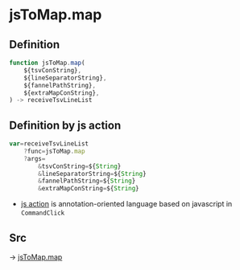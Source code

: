 # jsToMap.map

## Definition

```js.js
function jsToMap.map(
	${tsvConString},
	${lineSeparatorString},
	${fannelPathString},
	${extraMapConString},
) -> receiveTsvLineList
```


## Definition by js action

```js.js
var=receiveTsvLineList
	?func=jsToMap.map
	?args=
		&tsvConString=${String}
		&lineSeparatorString=${String}
		&fannelPathString=${String}
		&extraMapConString=${String}
```

- [js action](#) is annotation-oriented language based on javascript in `CommandClick`



## Src

-> [jsToMap.map](https://github.com/puutaro/CommandClick/blob/master/app/src/main/java/com/puutaro/commandclick/fragment_lib/terminal_fragment/js_interface/text/JsToMap.kt#L48)


